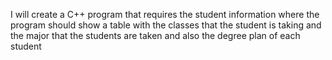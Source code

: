 I will create a C++ program that requires the student information where the program should show a table
with the classes that the student is taking and the major that the students are taken and also the degree
plan of each student
